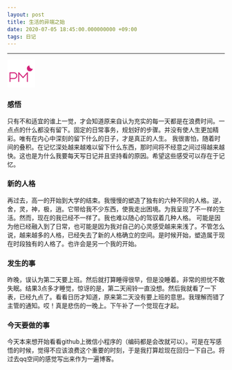 ```yaml
---
layout: post
title: 生活的异端之始
date: 2020-07-05 18:45:00.000000000 +09:00
tags: 日记
---
```

- - -
![下午](/assets/images/time/afternoon.png)
### 感悟
  只有不和适宜的谁上一觉，才会知道原来自认为充实的每一天都是在浪费时间。一点点的什么都没有留下。固定的日常事务，规划好的步骤。并没有使人生更加精彩。唯有在内心中深刻的留下什么的日子，才是真正的人生。
我很害怕，随着时间的叠积。在记忆深处越来越难以留下什么东西，那时间将不经意之间过得越来越快。这也是为什么我要每天写日记并且坚持看的原因。希望这些感受可以存在于记忆。

### 新的人格
  再过去，高一的开始到大学的结束。我慢慢的塑造了独有的六种不同的人格。逆，舍，灵，神，极，逍。它带给我不少东西，使我走出困境。为我呈现了不一样的生活。然而，现在的我已经不一样了。我也难以随心的驾驭着几种人格。
可能是因为他已经融入到了日常，也可能是因为我对自己的心灵感受越来来浅了。不管怎么说，越来越多的人格，已经失去了新的人格确立的空间。是时候开始，塑造属于现在时段独有的人格了。也许会是另一个我的开始。

### 发生的事
  昨晚，误认为第二天要上班。然后就打算睡得很早，但是没睡着。非常的担忧不敢失眠。结果3点多才睡觉，惊讶的是，第二天闹铃一直没想。然后我就看了一下表，已经九点了。看看日历才知道，原来第二天没有要上班的意思。我理解而错了
主管的通知。哎！真是悲伤的一晚上。下午补了一个觉现在才起。

###  今天要做的事
  今天本来想开始看看github上微信小程序的（编码都是会改就可以）。可是在写感悟的时候，觉得不应该浪费这个重要的时刻，于是我打算趁现在回归一下自己。将过去qq空间的感觉写出来作为一遍博客。
